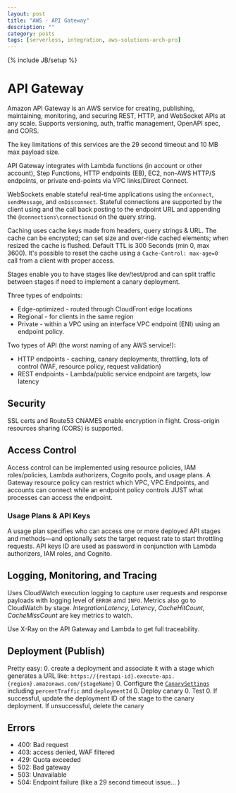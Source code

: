 ```yaml
---
layout: post
title: "AWS - API Gateway"
description: ""
category: posts
tags: [serverless, integration, aws-solutions-arch-pro]
---
```

{% include JB/setup %}

# API Gateway
Amazon API Gateway is an AWS service for creating, publishing, maintaining, monitoring, and securing REST, HTTP, and WebSocket APIs at any scale. Supports versioning, auth, traffic management, OpenAPI spec, and CORS.

The key limitations of this services are the 29 second timeout and 10 MB max payload size.

API Gateway integrates with Lambda functions (in account or other account), Step Functions, HTTP endpoints (EB), EC2, non-AWS HTTP/S endpoints, or private end-points via VPC links/Direct Connect. 

WebSockets enable stateful real-time applications using the `onConnect`, `sendMessage`, and `onDisconnect`. Stateful connections are supported by the client using and the call back posting to the endpoint URL and appending the `@connections\connectionid` on the query string.

Caching uses cache keys made from headers, query strings &amp; URL. The cache can be encrypted; can set size and over-ride cached elements; when resized the cache is flushed. Default TTL is 300 Seconds (min 0, max 3600). It's possible to reset the cache using a `Cache-Control: max-age=0` call from a client with proper access.

Stages enable you to have stages like dev/test/prod and can split traffic between stages if need to implement a canary deployment.

Three types of endpoints:
- Edge-optimized - routed through CloudFront edge locations
- Regional - for clients in the same region
- Private - within a VPC using an interface VPC endpoint (ENI) using an endpoint policy.

Two types of API (the worst naming of any AWS service!):
- HTTP endpoints - caching, canary deployments, throttling, lots of control (WAF, resource policy, request validation)
- REST endpoints - Lambda/public service endpoint are targets, low latency

## Security
SSL certs and Route53 CNAMES enable encryption in flight. Cross-origin resources sharing (CORS) is supported.

## Access Control
Access control can be implemented using resource policies, IAM roles/policies, Lambda authorizers, Cognito pools, and usage plans. A Gateway resource policy can restrict which VPC, VPC Endpoints, and accounts can connect while an endpoint policy controls JUST what processes can access the endpoint.

### Usage Plans & API Keys
A usage plan specifies who can access one or more deployed API stages and methods—and optionally sets the target request rate to start throttling requests. API keys ID are used as password in conjunction with Lambda authorizers, IAM roles, and Cognito. 

## Logging, Monitoring, and Tracing
Uses CloudWatch execution logging to capture user requests and response payloads with logging level of `ERROR` amd `INFO`. Metrics also go to CloudWatch by stage. _IntegrationLatency_, _Latency_, _CacheHitCount_, _CacheMissCount_ are key metrics to watch. 

Use X-Ray on the API Gateway and Lambda to get full traceability. 

## Deployment (Publish)
Pretty easy: 
0. create a deployment and associate it with a stage which generates a URL like: `https://{restapi-id}.execute-api.{region}.amazonaws.com/{stageName}`
0. Configure the [`CanarySettings`](https://docs.aws.amazon.com/apigateway/latest/api/API_CanarySettings.html) including `percentTraffic` and `deploymentId`
0. Deploy canary
0. Test
0. If successful, update the deployment ID of the stage to the canary deployment. If unsuccessful, delete the canary

## Errors
- 400: Bad request
- 403: access denied, WAF filtered
- 429: Quota exceeded
- 502: Bad gateway
- 503: Unavailable
- 504: Endpoint failure (like a 29 second timeout issue... )


